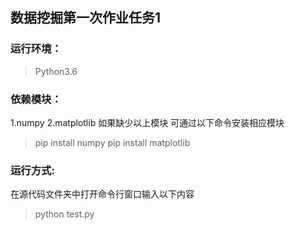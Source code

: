 ## 数据挖掘第一次作业任务1

### 运行环境：

> Python3.6

### 依赖模块：
1.numpy
2.matplotlib
如果缺少以上模块 可通过以下命令安装相应模块
>pip install numpy
>pip install matplotlib
### 运行方式:
在源代码文件夹中打开命令行窗口输入以下内容
>python test.py